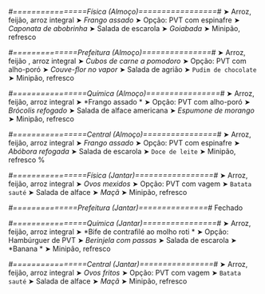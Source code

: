 
*#================Física (Almoço)=================#*
➤ Arroz, feijão, arroz integral
➤ *Frango assado*
➤ Opção: PVT com espinafre
➤ *Caponata de abobrinha*
➤ Salada de escarola
➤ *Goiabada*
➤ Minipão, refresco

*#==============Prefeitura (Almoço)===============#*
➤ Arroz, feijão , arroz integral
➤ *Cubos de carne a pomodoro*
➤ Opção: PVT com alho-poró
➤ *Couve-flor no vapor*
➤ Salada de  agrião	
➤ `Pudim de chocolate`
➤ Minipão, refresco

*#================Química (Almoço)================#*
➤ Arroz, feijão, arroz integral
➤ *Frango assado *
➤ Opção: PVT com alho-poró
➤ *Brócolis refogado*
➤ Salada de alface americana
➤ *Espumone de morango*
➤ Minipão, refresco

*#================Central (Almoço)================#*
➤ Arroz, feijão, arroz integral
➤ *Frango assado*
➤ Opção: PVT com espinafre
➤ *Abóbora refogada*
➤ Salada de escarola
➤ `Doce de leite`
➤ Minipão, refresco
%

*#================Física (Jantar)=================#*
➤ Arroz, feijão, arroz integral
➤ *Ovos mexidos*
➤ Opção: PVT com vagem
➤ `Batata sauté`
➤ Salada de alface
➤ *Maçã*
➤ Minipão, refresco

*#==============Prefeitura (Jantar)===============#*
Fechado

*#================Química (Jantar)================#*
➤ Arroz, feijão, arroz integral
➤ *Bife de contrafilé ao molho roti *
➤ Opção: Hambúrguer de PVT
➤ *Berinjela com passas*
➤ Salada de escarola 
➤ *Banana *
➤ Minipão, refresco

*#================Central (Jantar)================#*
➤ Arroz, feijão, arroz integral
➤ *Ovos fritos*
➤ Opção: PVT com vagem
➤ `Batata sauté`
➤ Salada de alface
➤ *Maçã*
➤ Minipão, refresco
